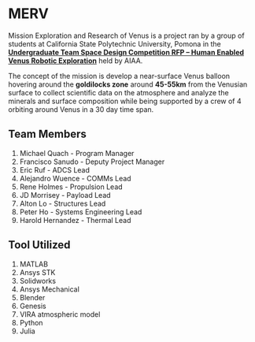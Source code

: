 # MERV 
Mission Exploration and Research of Venus is a project ran by a group of students at California State Polytechnic University, Pomona in the 
[**Undergraduate Team Space Design Competition RFP – Human Enabled Venus Robotic Exploration**](https://www.aiaa.org/docs/default-source/uploadedfiles/membership-and-communities/university-students/design-competitions/2023-24-aiaa-space-system-design-competition_human-enabled-venus-robotic-exploration.pdf?sfvrsn=aee1eefd_0]) held by AIAA. 

The concept of the mission is develop a near-surface Venus balloon hovering around the **goldilocks zone** around **45-55km** from the Venusian surface to collect scientific data on the atmosphere and analyze the minerals and surface composition while being supported by a crew of 4 orbiting around Venus in a 30 day time span.  

## Team Members 
1. Michael Quach - Program Manager
2. Francisco Sanudo - Deputy Project Manager 
3. Eric Ruf - ADCS Lead 
4. Alejandro Wuence - COMMs Lead 
5. Rene Holmes - Propulsion Lead 
6. JD Morrisey - Payload Lead 
7. Alton Lo - Structures Lead 
8. Peter Ho - Systems Engineering Lead 
9. Harold Hernandez - Thermal Lead 

## Tool Utilized 
1. MATLAB 
2. Ansys STK 
3. Solidworks 
4. Ansys Mechanical
5. Blender 
6. Genesis 
7. VIRA atmospheric model 
8. Python 
9. Julia 